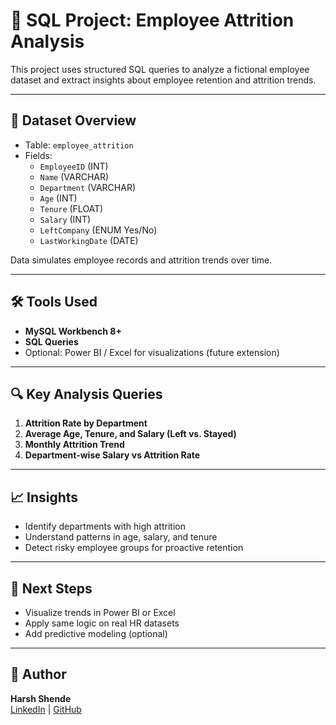 # 🧠 SQL Project: Employee Attrition Analysis

This project uses structured SQL queries to analyze a fictional employee dataset and extract insights about employee retention and attrition trends.

---

## 📁 Dataset Overview

- Table: `employee_attrition`
- Fields:
  - `EmployeeID` (INT)
  - `Name` (VARCHAR)
  - `Department` (VARCHAR)
  - `Age` (INT)
  - `Tenure` (FLOAT)
  - `Salary` (INT)
  - `LeftCompany` (ENUM Yes/No)
  - `LastWorkingDate` (DATE)

Data simulates employee records and attrition trends over time.

---

## 🛠 Tools Used

- **MySQL Workbench 8+**
- **SQL Queries**
- Optional: Power BI / Excel for visualizations (future extension)

---

## 🔍 Key Analysis Queries

1. **Attrition Rate by Department**
2. **Average Age, Tenure, and Salary (Left vs. Stayed)**
3. **Monthly Attrition Trend**
4. **Department-wise Salary vs Attrition Rate**

---

## 📈 Insights

- Identify departments with high attrition
- Understand patterns in age, salary, and tenure
- Detect risky employee groups for proactive retention

---

## 📌 Next Steps

- Visualize trends in Power BI or Excel
- Apply same logic on real HR datasets
- Add predictive modeling (optional)

---

## 🔗 Author

**Harsh Shende**  
[LinkedIn](https://linkedin.com/in/harsh-shende-1b123b239) | [GitHub](https://github.com/harsh-shende01)
